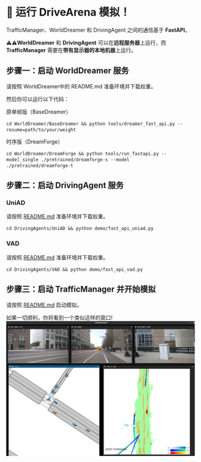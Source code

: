 # 🤩 运行 DriveArena 模拟！

TrafficManager、WorldDreamer 和 DrivingAgent 之间的通信基于 **FastAPI**。

⚠️⚠️**WorldDreamer** 和 **DrivingAgent** 可以在**远程服务器**上运行，而 **TrafficManager** 需要在**带有显示器的本地机器**上运行。

## 步骤一：启动 WorldDreamer 服务

请按照 WorldDreamer中的 README.md 准备环境并下载权重。

然后你可以运行以下代码：

原单帧版（BaseDreamer）
```shell
cd WorldDreamer/BaseDreamer && python tools/dreamer_fast_api.py --resume=path/to/your/weight
```

时序版（DreamForge）
```shell
cd WorldDreamer/DreamForge && python tools/run_fastapi.py --model_single ./pretrained/dreamforge-s --model ./pretrained/dreamforge-t
```

## 步骤二：启动 DrivingAgent 服务

### UniAD
请按照 [README.md](../DrivingAgents/UniAD/README_CN.md) 准备环境并下载权重。

```shell
cd DrivingAgents/UniAD && python demo/fast_api_uniad.py
```

### VAD
请按照 [README.md](../DrivingAgents/VAD/README_CN.md) 准备环境并下载权重。

```shell
cd DrivingAgents/VAD && python demo/fast_api_vad.py
```

## 步骤三：启动 TrafficManager 并开始模拟
请按照 [README.md](../TrafficManager/README.md) 启动模拟。

如果一切顺利，你将看到一个类似这样的窗口!
![alt text](../assets/simulation.png)
